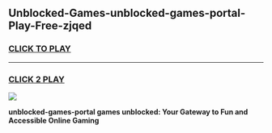 
## Unblocked-Games-unblocked-games-portal-Play-Free-zjqed
<h3>
<a href="https://premium76.site?title=unblocked-games-portal&ref=23A">CLICK TO PLAY</a></h3>
<hr>

<h3>
<a href="https://premium76.site?title=unblocked-games-portal&ref=23A">CLICK 2 PLAY</a>
  
</h3>

<a href="https://premium76.site?title=unblocked-games-portal&ref=23A"><img src="https://clearcache.store/games.png"></a>


**unblocked-games-portal games unblocked: Your Gateway to Fun and Accessible Online Gaming**
